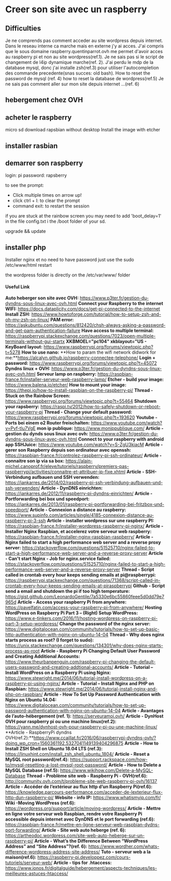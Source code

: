 # Creer son site avec un raspberry

## Difficulties

Je ne comprends pas comment acceder au site wordpress depuis internet. Dans le reseau interne ca marche mais en externe j'y ai acces.
J'ai compris que le sous domaine raspberry.quentinparrot.ovh me permet d'avoir acces au raspberry pi et non au site wordpress(ref.1).
Je ne sais pas si le script de changement de l4ip dynamique marche(ref. 2).
J'ai perdu le mdp de la database mysql, donc j'ai installe zsh(ref.3) pour utiliser l'autocompletion des commande precedente(snas succes: old bash). 
How to reset the password de mysql (ref. 4)
how to reset la database de wordpress(ref.5)
Je ne sais pas comment aller sur mon site depuis internet ...(ref. 6)
## hebergement chez OVH

## acheter le raspberry
micro sd
download rapsbian without desktop
Install the image with etcher

## installer rasbian
## demarrer son raspberry
login: pi
password: rapsberry

to see the prompt:
- Click multiple times on arrow up!
- click ctrl + l: to clear the prompt
- command exit: to restart the session
 

if you are stuck at the rainbow screen you may need to add 'boot_delay=1' in the file config.txt i the /boot folder of your sd. 

upgrade && update


## installer php

Installer nginx et no need to have password just use the sudo /etc/www/html restart

the wordpress folder is directly on the /etc/var/www/ folder


#### Useful Link

**Auto heberger son site avec OVH:** https://www.p3ter.fr/gestion-du-dyndns-sous-linux-avec-ovh.html
**Connect your Raspberry to the internet WIFI:** https://docs.dataplicity.com/docs/get-pi-connected-to-the-internet
**Install ZSH:** https://www.howtoforge.com/tutorial/how-to-setup-zsh-and-oh-my-zsh-on-linux/
**PAM error:** https://askubuntu.com/questions/812420/chsh-always-asking-a-password-and-get-pam-authentication-failure
**Have access to multiple terminal:** https://raspberrypi.stackexchange.com/questions/7023/open-multiple-terminals-without-gui-startx
**XKBMOEL="pc104" xkblayout="US - KeyBoard layout:** https://www.raspberrypi.org/forums/viewtopic.php?t=5278
**How to use nano:**
**How to param the wifi network didwork for me:**https://alcalyn.github.io/raspberry-connectee-telephone/
**Login + password:** https://www.raspberrypi.org/forums/viewtopic.php?t=45072
**Dyndns linux + OVH:** https://www.p3ter.fr/gestion-du-dyndns-sous-linux-avec-ovh.html
**Serveur lamp on raspberry:** https://raspbian-france.fr/installer-serveur-web-raspberry-lamp/
**Etcher - build your image:** https://www.balena.io/etcher/
**How to mount your image:** https://thepi.io/how-to-install-raspbian-on-the-raspberry-pi/
**Thread - Stuck on the Rainbow Screen:** https://www.raspberrypi.org/forums/viewtopic.php?t=55464
**Shutdown your rapsberry:** https://raspi.tv/2012/how-to-safely-shutdown-or-reboot-your-raspberry-pi
**Thread - Change your default password:** https://www.raspberrypi.org/forums/viewtopic.php?t=193620
**Youtube - Ports bei einem o2 Router freischalten:** https://www.youtube.com/watch?v=Pvf-tlu7VgE
**mon ip publique:** https://www.monippublique.com/
**Article - gestion du dynds sous linux avec ovh:** https://www.p3ter.fr/gestion-du-dyndns-sous-linux-avec-ovh.html
**Connect to your raspberry with android app SSHJuice:** https://www.youtube.com/watch?v=S-ZgU3kiacM
**Article - gerer son Raspberry depuis son ordinateur avec openssh:** https://raspbian-france.fr/controlez-raspberry-pi-ssh-ordinateur/
**Article - connaitre son ip via sa box:** https://alain-michel.canoprof.fr/eleve/tutoriels/raspberry/premiers-pas-raspberrypi/activities/connaitre-et-attribuer-ip-fixe.xhtml
**Article - SSH-Verbindung aufbauen und SSH verwenden:** https://jankarres.de/2014/02/raspberry-pi-ssh-verbindung-aufbauen-und-ssh-verwenden/
**Article - DynDNS einrichten:** https://jankarres.de/2012/11/raspberry-pi-dyndns-einrichten/
**Article - Portforwarding bei box und speedport:** https://jankarres.de/2013/01/raspberry-pi-portforwarding-bei-fritzbox-und-speedport/
**Article - Connexion a distance au raspberry:** https://www.supinfo.com/articles/single/4185-connexion-distance-au-raspberry-pi-3-ssh
**Article - installer wordpress sur une raspberry PI:** https://raspbian-france.fr/installer-wordpress-raspberry-pi-nginx/
**Article - Installer Nginx Raspbian, et accelerez votre serveur web raspberry:** https://raspbian-france.fr/installer-nginx-raspbian-raspberry/
**Article - Nginx failed to start a high performance web server and a reverse proxy server:** https://stackoverflow.com/questions/51525710/nginx-failed-to-start-a-high-performance-web-server-and-a-reverse-proxy-server
**Article - Can't start Nginx - Job for nginx.service failed:** https://stackoverflow.com/questions/51525710/nginx-failed-to-start-a-high-performance-web-server-and-a-reverse-proxy-server
**Thread - Script called in crontab every hour keeps sending emails at pi@raspberrypi:** https://raspberrypi.stackexchange.com/questions/71368/script-called-in-crontab-every-hour-keeps-sending-emails-at-piraspberrypi
**Github - Script send a email and shutdown the pi if too high temperature:** https://gist.github.com/LeonardoGentile/7a5330e6bc55860feee5d0dd79e7965d
**Article - Access your raspberry Pi from anywhere:** https://pavelfatin.com/access-your-raspberry-pi-from-anywhere/
**Hosting WordPress on Raspberry Pi Part 3 – (Right) Setup WordPress:** https://www.e-tinkers.com/2016/11/hosting-wordpress-on-raspberry-pi-part-3-setup-wordpress/
**Change the password of the nginx server:** https://www.digitalocean.com/community/tutorials/how-to-set-up-basic-http-authentication-with-nginx-on-ubuntu-14-04
**Thread - Why does nginx starts process as root? (I forget to sudo):** https://unix.stackexchange.com/questions/134301/why-does-nginx-starts-process-as-root
**Article - Raspberry Pi Changing Default User Password and Creating Additional Accounts:** https://www.theurbanpenguin.com/raspberry-pi-changing-the-default-users-password-and-creating-addtional-accounts/
**Article - Tutorial – Install WordPress on a Raspberry Pi using Nginx:** https://www.stewright.me/2014/06/tutorial-install-wordpress-on-a-raspberry-pi-using-nginx/
**Article - Tutorial – Install Nginx and PHP on Raspbian:** https://www.stewright.me/2014/06/tutorial-install-nginx-and-php-on-raspbian/
**Article - How To Set Up Password Authentication with Nginx on Ubuntu 14.04:** https://www.digitalocean.com/community/tutorials/how-to-set-up-password-authentication-with-nginx-on-ubuntu-14-04
**Article - Avantages de l’auto-hébergement (ref. 1):** https://serveuramoi.ovh/
**Article - DynHost OVH pour raspberry pi ou une machine linux(ref.2):** https://yann.me/dynhost-ovh-pour-raspberry-pi-ou-une-machine-linux/
**Article - RaspberryPi dyndns OVH(ref.2):**https://www.ccaillat.fr/2016/06/raspberrypi-dyndns-ovh/?doing_wp_cron=1560361192.5327041149139404296875
**Article - How to Install ZSH Shell on Ubuntu 18.04 LTS (ref.3):** https://linuxhint.com/install_zsh_shell_ubuntu_1804/
**Article - Reset a MySQL root password(ref.4):** https://support.rackspace.com/how-to/mysql-resetting-a-lost-mysql-root-password/
**Article - How to Delete a MySQL Database (ref.5):** https://www.wikihow.com/Delete-a-MySQL-Database
**Thread - Problème site web - Raspberry Pi - OVH(ref.6):** http://community.ovh.com/t/probleme-site-web-raspberry-pi-ovh/16137
**Article - Accéder de l’extérieur au flux http d’un Raspberry Pi(ref.6):** https://knowledge.parcours-performance.com/acceder-de-lexterieur-flux-http-dun-raspberry-pi/
**Website - info IP:** https://www.whatismyip.com/fr/
**Wiki -Moving WordPress (ref.6):** https://wordpress.org/support/article/moving-wordpress/
**Article - Mettre en ligne votre serveur web Raspbian, rendre votre Raspberry Pi accessible depuis internet avec DynDNS et le port forwarding (ref.6):** https://raspbian-france.fr/mettre-en-ligne-serveur-web-raspbian-dydns-port-forwarding/
**Article - Site web auto heberge (ref. 6):** https://artheodoc.wordpress.com/site-web-auto-heberge-sur-un-raspberry-pi/
**Article - What’s the Difference Between “WordPress Address” and “Site Address”?(ref. 6):** https://www.wordher.com/whats-difference-wordpress-address-site-address/
**Tuto - serveur web a la maison(ref.6):** https://raspberry-pi.developpez.com/cours-tutoriels/serveur-web/
**Article - tips for .htaccess:** https://www.ionos.fr/digitalguide/hebergement/aspects-techniques/les-meilleures-astuces-htaccess/


